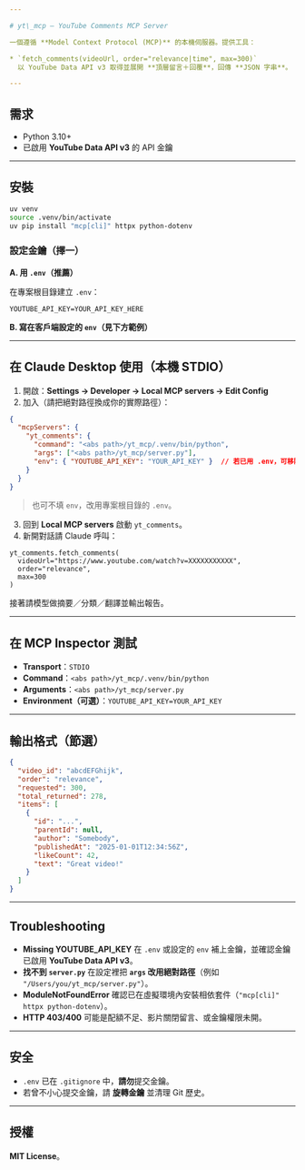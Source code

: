 ```yaml
---

# yt\_mcp — YouTube Comments MCP Server

一個遵循 **Model Context Protocol (MCP)** 的本機伺服器。提供工具：

* `fetch_comments(videoUrl, order="relevance|time", max=300)`
  以 YouTube Data API v3 取得並展開 **頂層留言＋回覆**，回傳 **JSON 字串**。

---
```


## 需求

* Python 3.10+
* 已啟用 **YouTube Data API v3** 的 API 金鑰

---

## 安裝

```bash
uv venv
source .venv/bin/activate
uv pip install "mcp[cli]" httpx python-dotenv
```

### 設定金鑰（擇一）

**A. 用 `.env`（推薦）**

在專案根目錄建立 `.env`：

```
YOUTUBE_API_KEY=YOUR_API_KEY_HERE
```

**B. 寫在客戶端設定的 `env`（見下方範例）**

---

## 在 Claude Desktop 使用（本機 STDIO）

1. 開啟：**Settings → Developer → Local MCP servers → Edit Config**
2. 加入（請把絕對路徑換成你的實際路徑）：

```json
{
  "mcpServers": {
    "yt_comments": {
      "command": "<abs path>/yt_mcp/.venv/bin/python",
      "args": ["<abs path>/yt_mcp/server.py"],
      "env": { "YOUTUBE_API_KEY": "YOUR_API_KEY" }  // 若已用 .env，可移除此段
    }
  }
}
```

> 也可不填 `env`，改用專案根目錄的 `.env`。

3. 回到 **Local MCP servers** 啟動 `yt_comments`。
4. 新開對話請 Claude 呼叫：

```text
yt_comments.fetch_comments(
  videoUrl="https://www.youtube.com/watch?v=XXXXXXXXXXX",
  order="relevance",
  max=300
)
```

接著請模型做摘要／分類／翻譯並輸出報告。

---

## 在 MCP Inspector 測試

* **Transport**：`STDIO`
* **Command**：`<abs path>/yt_mcp/.venv/bin/python`
* **Arguments**：`<abs path>/yt_mcp/server.py`
* **Environment（可選）**：`YOUTUBE_API_KEY=YOUR_API_KEY`

---

## 輸出格式（節選）

```json
{
  "video_id": "abcdEFGhijk",
  "order": "relevance",
  "requested": 300,
  "total_returned": 278,
  "items": [
    {
      "id": "...",
      "parentId": null,
      "author": "Somebody",
      "publishedAt": "2025-01-01T12:34:56Z",
      "likeCount": 42,
      "text": "Great video!"
    }
  ]
}
```

---

## Troubleshooting

* **Missing YOUTUBE\_API\_KEY**
  在 `.env` 或設定的 `env` 補上金鑰，並確認金鑰已啟用 **YouTube Data API v3**。
* **找不到 `server.py`**
  在設定裡把 **`args` 改用絕對路徑**（例如 `"/Users/you/yt_mcp/server.py"`）。
* **ModuleNotFoundError**
  確認已在虛擬環境內安裝相依套件（`"mcp[cli]" httpx python-dotenv`）。
* **HTTP 403/400**
  可能是配額不足、影片關閉留言、或金鑰權限未開。

---

## 安全

* `.env` 已在 `.gitignore` 中，**請勿**提交金鑰。
* 若曾不小心提交金鑰，請 **旋轉金鑰** 並清理 Git 歷史。

---

## 授權

**MIT License**。

